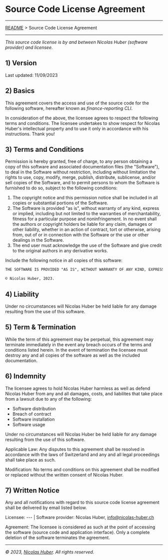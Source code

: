 # Source Code License Agreement

---

[README](/README.md) > Source Code License Agreement

---

_This source code license is by and between Nicolas Huber (software provider) and licensee._

## 1) Version

Last updated: 11/09/2023

## 2) Basics

This agreement covers the access and use of the source code for the following software, hereafter known as _finance-reporting CLI_.

In consideration of the above, the licensee agrees to respect the following terms and conditions. The licensee undertakes to show respect for Nicolas Huber's intellectual property and to use it only in accordance with his instructions. Thank you!

## 3) Terms and Conditions

Permission is hereby granted, free of charge, to any person obtaining a copy of this software and associated documentation files (the "Software"), to deal in the Software without restriction, including without limitation the rights to use, copy, modify, merge, publish, distribute, sublicense, and/or sell copies of the Software, and to permit persons to whom the Software is furnished to do so, subject to the following conditions:

1. The copyright notice and this permission notice shall be included in all copies or substantial portions of the Software.
2. The Software is provided "as is", without warranty of any kind, express or implied, including but not limited to the warranties of merchantability, fitness for a particular purpose and noninfringement. In no event shall the authors or copyright holders be liable for any claim, damages or other liability, whether in an action of contract, tort or otherwise, arising from, out of or in connection with the Software or the use or other dealings in the Software.
3. The end user must acknowledge the use of the Software and give credit to the original authors in any derivative works.

Include the following notice in all copies of this software:

```txt
THE SOFTWARE IS PROVIDED "AS IS", WITHOUT WARRANTY OF ANY KIND, EXPRESS OR IMPLIED, INCLUDING BUT NOT LIMITED TO THE WARRANTIES OF MERCHANTABILITY, FITNESS FOR A PARTICULAR PURPOSE AND NONINFRINGEMENT. IN NO EVENT SHALL THE AUTHORS OR COPYRIGHT HOLDERS BE LIABLE FOR ANY CLAIM, DAMAGES OR OTHER LIABILITY, WHETHER IN AN ACTION OF CONTRACT, TORT OR OTHERWISE, ARISING FROM, OUT OF OR IN CONNECTION WITH THE SOFTWARE OR THE USE OR OTHER DEALINGS IN THE SOFTWARE.

© Nicolas Huber, 2023.
``````



## 4) Liability

Under no circumstances will Nicolas Huber be held liable for any damage resulting from the use of this software.

## 5) Term & Termination

While the term of this agreement may be perpetual, this agreement may terminate immediately in the event any breach occurs of the terms and conditions listed herein. In the event of termination the licensee must destroy any and all copies of the software as well as the included documentation.

## 6) Indemnity

The licensee agrees to hold Nicolas Huber harmless as well as defend Nicolas Huber from any and all damages, costs, and liabilites that take place from a lawsuit due to any of the following:

* Software distribution
* Breach of contract
* Software installation
* Software usage

Under no circumstances will Nicolas Huber be held liable for any damage resulting from the use of this software.

Applicable Law: Any disputes to this agreement shall be resolved in accordance with the laws of Switzerland and any and all legal proceedings shall take place as such.

Modification: No terms and conditions on this agreement shall be modified or replaced without the written consent of Nicolas Huber.

## 7) Written Notice

Any and all notifications with regard to this source code license agreement shall be delivered by email listed below.

Licensee: --- | Software provider: Nicolas Huber, info@nicolas-huber.ch

Agreement: The licensee is considered as such at the point of accessing the software (source code and application interface). Only a complete deletion of the software terminates the agreement.

------

_© 2023, [Nicolas Huber](https://nicolas-huber.ch). All rights reserved._